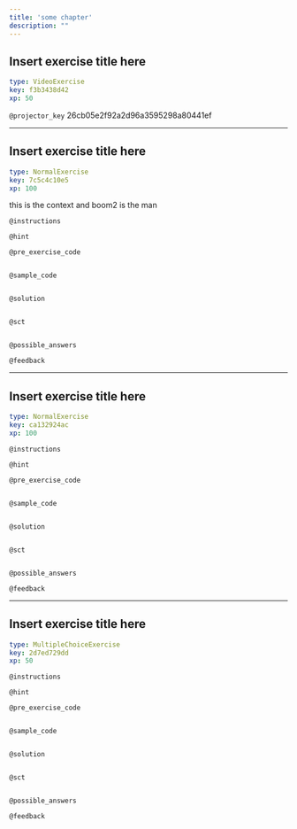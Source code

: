 ```yaml
---
title: 'some chapter'
description: ""
---
```


## Insert exercise title here

```yaml
type: VideoExercise
key: f3b3438d42
xp: 50
```

`@projector_key`
26cb05e2f92a2d96a3595298a80441ef

---

## Insert exercise title here

```yaml
type: NormalExercise
key: 7c5c4c10e5
xp: 100
```

this is the context and boom2 is the man

`@instructions`


`@hint`


`@pre_exercise_code`
```{python}

```

`@sample_code`
```{sql}

```

`@solution`
```{sql}

```

`@sct`
```{python}

```

`@possible_answers`


`@feedback`


---

## Insert exercise title here

```yaml
type: NormalExercise
key: ca132924ac
xp: 100
```



`@instructions`


`@hint`


`@pre_exercise_code`
```{python}

```

`@sample_code`
```{sql}

```

`@solution`
```{sql}

```

`@sct`
```{python}

```

`@possible_answers`


`@feedback`


---

## Insert exercise title here

```yaml
type: MultipleChoiceExercise
key: 2d7ed729dd
xp: 50
```



`@instructions`


`@hint`


`@pre_exercise_code`
```{python}

```

`@sample_code`
```{sql}

```

`@solution`
```{sql}

```

`@sct`
```{python}

```

`@possible_answers`


`@feedback`
